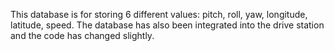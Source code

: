 This database is for storing 6 different values: pitch, roll, yaw, longitude, latitude, speed.
The database has also been integrated into the drive station and the code has changed slightly. 
